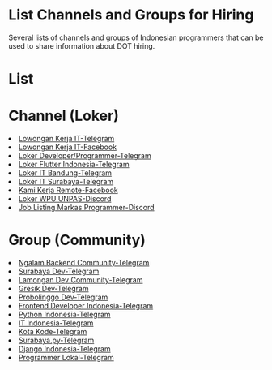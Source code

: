 # List Channels and Groups for Hiring
Several lists of channels and groups of Indonesian programmers that can be used to share information about DOT hiring.
# List
# Channel (Loker) 
  <li>
  <a href="https://t.me/LowonganKerjaIT" rel="nofollow">Lowongan Kerja IT-Telegram</a>
  </li>
  <li>
  <a href="https://www.facebook.com/groups/425660225230993" rel="nofollow">Lowongan Kerja IT-Facebook</a>
  </li>
  <li>
  <a href="https://t.me/LokerDeveloper" rel="nofollow">Loker Developer/Programmer-Telegram</a>
  </li>
  <li>
  <a href="https://t.me/Lokerflutterindonesia" rel="nofollow">Loker Flutter Indonesia-Telegram</a>
  </li>
  <li>
  <a href="https://t.me/LokerITBandung" rel="nofollow">Loker IT Bandung-Telegram</a>
  </li>
  <li>
  <a href="https://t.me/LokeritSBY" rel="nofollow">Loker IT Surabaya-Telegram</a>
  </li>
  <li>
  <a href="https://www.facebook.com/groups/208155516383522" rel="nofollow">Kami Kerja Remote-Facebook</a>
  </li>
   <li>
  <a href="https://discord.com/channels/722002048643497994/758611870230904853" rel="nofollow">Loker WPU UNPAS-Discord</a>
  </li>
   <li>
  <a href="https://discord.com/channels/242497090112978944/420081037704429573" rel="nofollow">Job Listing Markas Programmer-Discord</a>
  </li>
  
# Group (Community)
 <li>
 <a href="https://kutt.it/nbcTelegramGroup" rel="nofollow">Ngalam Backend Community-Telegram</a>
 </li>
 <li>
 <a href="https://t.me/surabayadev" rel="nofollow">Surabaya Dev-Telegram</a>
 </li>
 <li>
 <a href="https://t.me/lamongandev" rel="nofollow">Lamongan Dev Community-Telegram</a>
 </li>
 <li>
 <a href="https://t.me/gresikdev" rel="nofollow">Gresik Dev-Telegram</a>
 </li>
 <li>
 <a href="https://telegram.me/ProbolinggoDev" rel="nofollow">Probolinggo Dev-Telegram</a>
 </li>
<li>
 <a href="https://t.me/FrontEndID" rel="nofollow">Frontend Developer Indonesia-Telegram</a>
 </li>
 <li>
 <a href="https://t.me/pythonID" rel="nofollow">Python Indonesia-Telegram</a>
 </li>
 <li>
 <a href="https://t.me/itkita" rel="nofollow">IT Indonesia-Telegram</a>
 </li>
 <li>
 <a href="https://t.me/kotakodebetachat" rel="nofollow">Kota Kode-Telegram</a>
 </li>
 <li>
 <a href="https://t.me/surabayadotpy" rel="nofollow">Surabaya.py-Telegram</a>
 </li>
 <li>
 <a href="https://t.me/DjangoID" rel="nofollow">Django Indonesia-Telegram</a>
 </li>
 <li>
 <a href="https://t.me/programmerlokal" rel="nofollow">Programmer Lokal-Telegram</a>
 </li>
